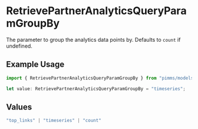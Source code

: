 # RetrievePartnerAnalyticsQueryParamGroupBy

The parameter to group the analytics data points by. Defaults to `count` if undefined.

## Example Usage

```typescript
import { RetrievePartnerAnalyticsQueryParamGroupBy } from "pimms/models/operations";

let value: RetrievePartnerAnalyticsQueryParamGroupBy = "timeseries";
```

## Values

```typescript
"top_links" | "timeseries" | "count"
```